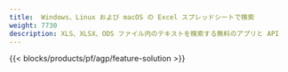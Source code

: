 ```yaml
---
title:  Windows、Linux および macOS の Excel スプレッドシートで検索
weight: 7730
description: XLS、XLSX、ODS ファイル内のテキストを検索する無料のアプリと API
---
```

{{< blocks/products/pf/agp/feature-solution >}} 

